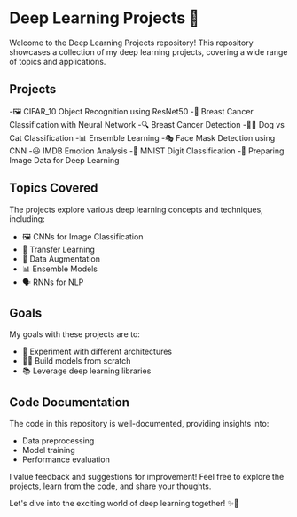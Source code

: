 # Deep Learning Projects 🤖

Welcome to the Deep Learning Projects repository! This repository showcases a collection of my deep learning projects, covering a wide range of topics and applications.

## Projects

-🖼️ CIFAR_10 Object Recognition using ResNet50
-💬 Breast Cancer Classification with Neural Network
-🔍 Breast Cancer Detection
-🐶🐱 Dog vs Cat Classification
-📊 Ensemble Learning
-🎭 Face Mask Detection using CNN
-😃 IMDB Emotion Analysis
-🔢 MNIST Digit Classification
-📐 Preparing Image Data for Deep Learning

## Topics Covered

The projects explore various deep learning concepts and techniques, including:

- 🖼️ CNNs for Image Classification
- 🤝 Transfer Learning
- 📐 Data Augmentation
- 📊 Ensemble Models
- 🗣️ RNNs for NLP

## Goals

My goals with these projects are to:

- 🧠 Experiment with different architectures
- 👩‍💻 Build models from scratch
- 📚 Leverage deep learning libraries

## Code Documentation

The code in this repository is well-documented, providing insights into:

- Data preprocessing
- Model training
- Performance evaluation

I value feedback and suggestions for improvement! Feel free to explore the projects, learn from the code, and share your thoughts.

Let's dive into the exciting world of deep learning together! ✨🚀
